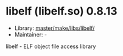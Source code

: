 # libelf (libelf.so) 0.8.13
  - Library: [master/make/libs/libelf/](https://github.com/Freetz-NG/freetz-ng/tree/master/make/libs/libelf/)
  - Maintainer: -

libelf - ELF object file access library
